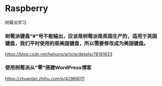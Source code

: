 # Raspberry
树莓派学习
### 树莓派键盘“#”号不能输出，应该是树莓派是英国生产的，适用于英国键盘，我们平时使用的是美国键盘，所以需要修改成为美国键盘。
https://blog.csdn.net/hehung/article/details/78161633
### 使用树莓派从"零"搭建WordPress博客
https://zhuanlan.zhihu.com/p/42969011
